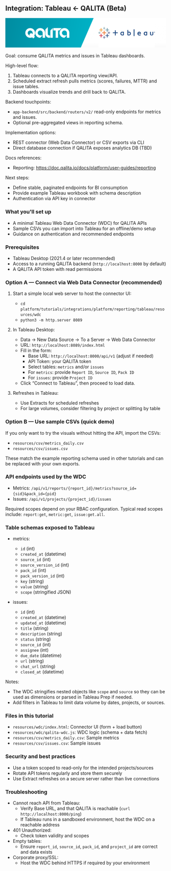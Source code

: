 ## Integration: Tableau ← QALITA (Beta)

<p align="center">
  <img width="800px" height="auto" src="../../../../img/integration/qalita-x-tableau.png"/>
</p>

Goal: consume QALITA metrics and issues in Tableau dashboards.

High-level flow:

1. Tableau connects to a QALITA reporting view/API.
2. Scheduled extract refresh pulls metrics (scores, failures, MTTR) and issue tables.
3. Dashboards visualize trends and drill back to QALITA.

Backend touchpoints:

- `app-backend/src/backend/routers/v2/` read-only endpoints for metrics and issues.
- Optional pre-aggregated views in reporting schema.

Implementation options:

- REST connector (Web Data Connector) or CSV exports via CLI
- Direct database connection if QALITA exposes analytics DB (TBD)

Docs references:

- Reporting: https://doc.qalita.io/docs/platform/user-guides/reporting

Next steps:

- Define stable, paginated endpoints for BI consumption
- Provide example Tableau workbook with schema description
- Authentication via API key in connector



### What you'll set up

- A minimal Tableau Web Data Connector (WDC) for QALITA APIs
- Sample CSVs you can import into Tableau for an offline/demo setup
- Guidance on authentication and recommended endpoints

### Prerequisites

- Tableau Desktop (2021.4 or later recommended)
- Access to a running QALITA backend (`http://localhost:8000` by default)
- A QALITA API token with read permissions

### Option A — Connect via Web Data Connector (recommended)

1) Start a simple local web server to host the connector UI:

   - `cd platform/tutorials/integrations/platform/reporting/tableau/resources/wdc`
   - `python3 -m http.server 8089`

2) In Tableau Desktop:

   - Data → New Data Source → To a Server → Web Data Connector
   - URL: `http://localhost:8089/index.html`
   - Fill in the form:
     - Base URL: `http://localhost:8000/api/v1` (adjust if needed)
     - API Token: your QALITA token
     - Select tables: `metrics` and/or `issues`
     - For `metrics`: provide `Report ID`, `Source ID`, `Pack ID`
     - For `issues`: provide `Project ID`
   - Click “Connect to Tableau”, then proceed to load data.

3) Refreshes in Tableau:

   - Use Extracts for scheduled refreshes
   - For large volumes, consider filtering by project or splitting by table

### Option B — Use sample CSVs (quick demo)

If you only want to try the visuals without hitting the API, import the CSVs:

- `resources/csv/metrics_daily.csv`
- `resources/csv/issues.csv`

These match the example reporting schema used in other tutorials and can be replaced with your own exports.

### API endpoints used by the WDC

- Metrics: `/api/v1/reports/{report_id}/metrics?source_id={sid}&pack_id={pid}`
- Issues: `/api/v1/projects/{project_id}/issues`

Required scopes depend on your RBAC configuration. Typical read scopes include: `report:get`, `metric:get`, `issue:get.all`.

### Table schemas exposed to Tableau

- metrics:
  - `id` (int)
  - `created_at` (datetime)
  - `source_id` (int)
  - `source_version_id` (int)
  - `pack_id` (int)
  - `pack_version_id` (int)
  - `key` (string)
  - `value` (string)
  - `scope` (stringified JSON)

- issues:
  - `id` (int)
  - `created_at` (datetime)
  - `updated_at` (datetime)
  - `title` (string)
  - `description` (string)
  - `status` (string)
  - `source_id` (int)
  - `assignee` (int)
  - `due_date` (datetime)
  - `url` (string)
  - `chat_url` (string)
  - `closed_at` (datetime)

Notes:

- The WDC stringifies nested objects like `scope` and `source` so they can be used as dimensions or parsed in Tableau Prep if needed.
- Add filters in Tableau to limit data volume by dates, projects, or sources.

### Files in this tutorial

- `resources/wdc/index.html`: Connector UI (form + load button)
- `resources/wdc/qalita-wdc.js`: WDC logic (schema + data fetch)
- `resources/csv/metrics_daily.csv`: Sample metrics
- `resources/csv/issues.csv`: Sample issues

### Security and best practices

- Use a token scoped to read-only for the intended projects/sources
- Rotate API tokens regularly and store them securely
- Use Extract refreshes on a secure server rather than live connections

### Troubleshooting

- Cannot reach API from Tableau:
  - Verify Base URL, and that QALITA is reachable (`curl http://localhost:8000/ping`)
  - If Tableau runs in a sandboxed environment, host the WDC on a reachable address
- 401 Unauthorized:
  - Check token validity and scopes
- Empty tables:
  - Ensure `report_id`, `source_id`, `pack_id`, and `project_id` are correct and data exists
- Corporate proxy/SSL:
  - Host the WDC behind HTTPS if required by your environment

